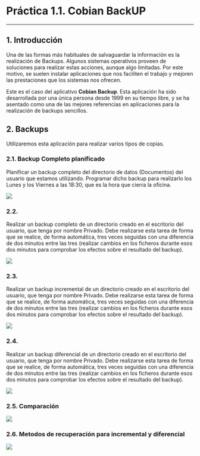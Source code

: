 
# Práctica 1.1. Cobian BackUP

---

## 1. Introducción

Una de las formas más habituales de salvaguardar la información es la realización de Backups. Algunos sistemas operativos proveen de soluciones para realizar estas acciones, aunque algo limitadas. Por este motivo, se suelen instalar aplicaciones que nos faciliten el trabajo y mejoren las prestaciones que los sistemas nos ofrecen.

Este es el caso del aplicativo **Cobian Backup**. Esta aplicación ha sido desarrollada por una única persona desde 1999 en su tiempo libre, y se ha asentado como una de las mejores referencias en aplicaciones para la realización de backups sencillos.

## 2. Backups

Utilizaremos esta aplicación para realizar varios tipos de copias.

### 2.1. Backup Completo planificado

Planificar un backup completo del directorio de datos (Documentos) del usuario que estamos utilizando. Programar dicho backup para realizarlo los Lunes y los Viernes a las 18:30, que es la hora que cierra la oficina.

![](./images/.png)

### 2.2.

Realizar un backup completo de un directorio creado en el escritorio del usuario, que tenga por nombre Privado. Debe realizarse esta tarea de forma que se realice, de forma automática, tres veces seguidas con una diferencia de dos minutos entre las tres (realizar cambios en los ficheros durante esos dos minutos para comprobar los efectos sobre el resultado del backup).

![](./images/.png)

### 2.3.

Realizar un backup incremental de un directorio creado en el escritorio del usuario, que tenga por nombre Privado. Debe realizarse esta tarea de forma que se realice, de forma automática, tres veces seguidas con una diferencia de dos minutos entre las tres (realizar cambios en los ficheros durante esos dos minutos para comprobar los efectos sobre el resultado del backup).

![](./images/.png)

### 2.4.

Realizar un backup diferencial de un directorio creado en el escritorio del usuario, que tenga por nombre Privado. Debe realizarse esta tarea de forma que se realice, de forma automática, tres veces seguidas con una diferencia de dos minutos entre las tres (realizar cambios en los ficheros durante esos dos minutos para comprobar los efectos sobre el resultado del backup).

![](./images/.png)

### 2.5. Comparación



![](./images/.png)

### 2.6. Metodos de recuperación para incremental y diferencial



![](./images/.png)
